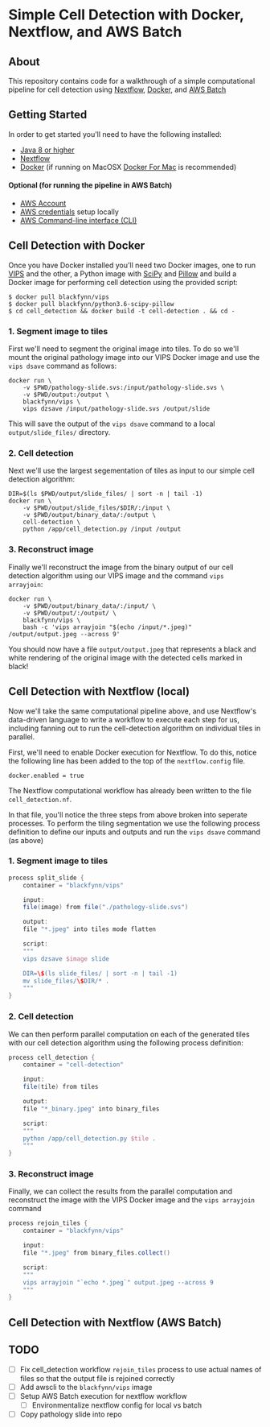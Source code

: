 # Simple Cell Detection with Docker, Nextflow, and AWS Batch

## About
This repository contains code for a walkthrough of a simple computational pipeline for cell detection using [Nextflow](https://www.nextflow.io/), [Docker](https://www.docker.com/), and [AWS Batch](https://aws.amazon.com/batch/)

## Getting Started

In order to get started you'll need to have the following installed:

* [Java 8 or higher](http://www.oracle.com/technetwork/java/javase/downloads/index.html)
* [Nextflow](https://www.nextflow.io/docs/latest/getstarted.html#installation)
* [Docker](https://docs.docker.com/install/) (if running on MacOSX [Docker For Mac](https://www.docker.com/docker-mac) is recommended)

#### Optional (for running the pipeline in AWS Batch)
* [AWS Account](https://aws.amazon.com/account/)
* [AWS credentials](https://docs.aws.amazon.com/sdk-for-java/v1/developer-guide/setup-credentials.html) setup locally
* [AWS Command-line interface (CLI)](https://aws.amazon.com/cli/)

## Cell Detection with Docker

Once you have Docker installed you'll need two Docker images, one to run [VIPS](http://jcupitt.github.io/libvips/API/current/) and the other, a Python image with [SciPy](https://www.scipy.org/) and [Pillow](http://python-pillow.org/) and build a Docker image for performing cell detection using the provided script:

```
$ docker pull blackfynn/vips
$ docker pull blackfynn/python3.6-scipy-pillow
$ cd cell_detection && docker build -t cell-detection . && cd -
```

### 1. Segment image to tiles

First we'll need to segment the original image into tiles. To do so we'll mount the original pathology image into our VIPS Docker image and use the `vips dsave` command as follows:

```shell
docker run \
    -v $PWD/pathology-slide.svs:/input/pathology-slide.svs \
    -v $PWD/output:/output \
    blackfynn/vips \
    vips dzsave /input/pathology-slide.svs /output/slide
```

This will save the output of the `vips dsave` command to a local `output/slide_files/` directory.

### 2. Cell detection

Next we'll use the largest segementation of tiles as input to our simple cell detection algorithm:

```shell
DIR=$(ls $PWD/output/slide_files/ | sort -n | tail -1)
docker run \
    -v $PWD/output/slide_files/$DIR/:/input \
    -v $PWD/output/binary_data/:/output \
    cell-detection \
    python /app/cell_detection.py /input /output
```

### 3. Reconstruct image

Finally we'll reconstruct the image from the binary output of our cell detection algorithm using our VIPS image and the command `vips arrayjoin`:

```shell
docker run \
    -v $PWD/output/binary_data/:/input/ \
    -v $PWD/output/:/output/ \
    blackfynn/vips \
    bash -c 'vips arrayjoin "$(echo /input/*.jpeg)" /output/output.jpeg --across 9'
```

You should now have a file `output/output.jpeg` that represents a black and white rendering of the original image with the detected cells marked in black!


## Cell Detection with Nextflow (local)
Now we'll take the same computational pipeline above, and use Nextflow's data-driven language to write a workflow to execute each step for us, including fanning out to run the cell-detection algorithm on individual tiles in parallel.

First, we'll need to enable Docker execution for Nextflow. To do this, notice the following line has been added to the top of the `nextflow.config` file.

```
docker.enabled = true
```

The Nextflow computational workflow has already been written to the file `cell_detection.nf`.

In that file, you'll notice the three steps from above broken into seperate processes. To perform the tiling segmentation we use the following process definition to define our inputs and outputs and run the `vips dsave` command (as above)

### 1. Segment image to tiles

```groovy
process split_slide {
    container = "blackfynn/vips"

    input:
    file(image) from file("./pathology-slide.svs")

    output:
    file "*.jpeg" into tiles mode flatten

    script:
    """
    vips dzsave $image slide

    DIR=\$(ls slide_files/ | sort -n | tail -1)
    mv slide_files/\$DIR/* .
    """
}
```

### 2. Cell detection

We can then perform parallel computation on each of the generated tiles with our cell detection algorithm using the following process definition:

```groovy
process cell_detection {
    container = "cell-detection"

    input:
    file(tile) from tiles

    output:
    file "*_binary.jpeg" into binary_files

    script:
    """
    python /app/cell_detection.py $tile .
    """
}
```

### 3. Reconstruct image

Finally, we can collect the results from the parallel computation and reconstruct the image with the VIPS Docker image and the `vips arrayjoin` command

```groovy
process rejoin_tiles {
    container = "blackfynn/vips"

    input:
    file "*.jpeg" from binary_files.collect()

    script:
    """
    vips arrayjoin "`echo *.jpeg`" output.jpeg --across 9
    """
}
```
## Cell Detection with Nextflow (AWS Batch)

## TODO
- [ ] Fix cell_detection workflow `rejoin_tiles` process to use actual names of files so that the output file is rejoined correctly
- [ ] Add awscli to the `blackfynn/vips` image
- [ ] Setup AWS Batch execution for nextflow workflow
  - [ ] Environmentalize nextflow config for local vs batch
- [ ] Copy pathology slide into repo
